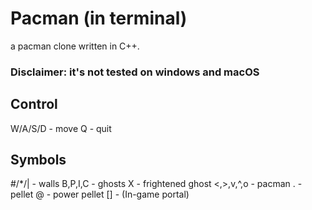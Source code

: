 # Pacman (in terminal)

a pacman clone written in C++.

### Disclaimer: it's not tested on windows and macOS

## Control
W/A/S/D - move
Q - quit

## Symbols
#/*/| - walls
B,P,I,C - ghosts
X - frightened ghost
<,>,v,^,o - pacman
. - pellet
@ - power pellet
[] - (In-game portal)

